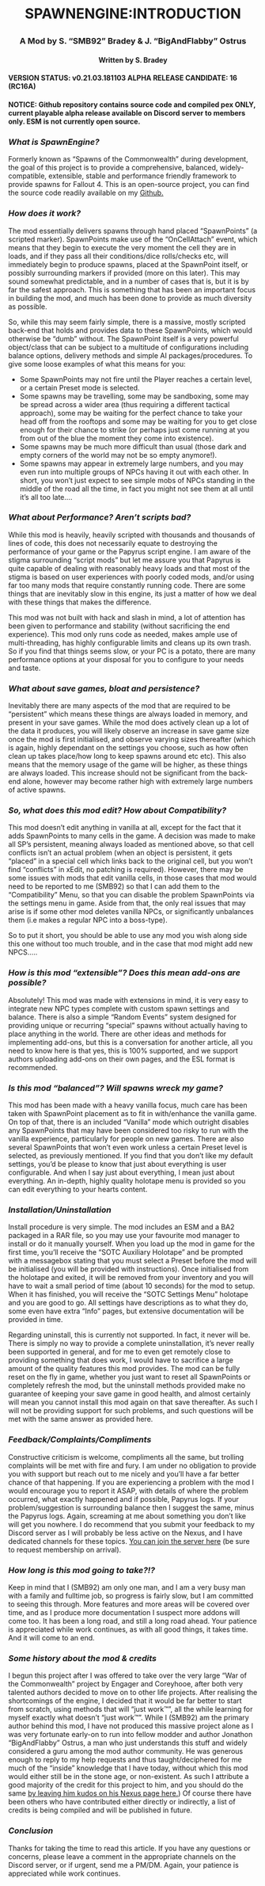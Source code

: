 # <p align="center"> SPAWNENGINE:INTRODUCTION 
### <p align="center"> A Mod by S. “SMB92” Bradey & J. “BigAndFlabby” Ostrus 
#### <p align="center"> Written by S. Bradey 

#### VERSION STATUS: v0.21.03.181103 ALPHA RELEASE CANDIDATE: 16 (RC16A) 
#### NOTICE: Github repository contains source code and compiled pex ONLY, current playable alpha release available on Discord server to members only. ESM is not currently open source. 
 
 
### *What is SpawnEngine?*

Formerly known as “Spawns of the Commonwealth” during development, the goal of this project is to provide a comprehensive, balanced, widely-compatible, extensible, stable and performance friendly framework to provide spawns for Fallout 4. This is an open-source project, you can find the source code readily available on my [Github.](https://github.com/SMB92/F4-SpawnEngine) 


### *How does it work?*

The mod essentially delivers spawns through hand placed “SpawnPoints” (a scripted marker). SpawnPoints make use of the “OnCellAttach” event, which means that they begin to execute the very moment the cell they are in loads, and if they pass all their conditions/dice rolls/checks etc, will immediately begin to produce spawns, placed at the SpawnPoint itself, or possibly surrounding markers if provided (more on this later). This may sound somewhat predictable, and in a number of cases that is, but it is by far the safest approach. This is something that has been an important focus in building the mod, and much has been done to provide as much diversity as possible.  
 
So, while this may seem fairly simple, there is a massive, mostly scripted back-end that holds and provides data to these SpawnPoints, which would otherwise be “dumb” without. The SpawnPoint itself is a very powerful object/class that can be subject to a multitude of configurations including balance options, delivery methods and simple AI packages/procedures. To give some loose examples of what this means for you:  
- Some SpawnPoints may not fire until the Player reaches a certain level, or a certain Preset mode is selected.  
- Some spawns may be travelling, some may be sandboxing, some may be spread across a wider area (thus requiring a different tactical approach), some may be waiting for the perfect chance to take your head off from the rooftops and some may be waiting for you to get close enough for their chance to strike (or perhaps just come running at you from out of the blue the moment they come into existence). 
- Some spawns may be much more difficult than usual (those dark and empty corners of the world may not be so empty anymore!). 
- Some spawns may appear in extremely large numbers, and you may even run into multiple groups of NPCs having it out with each other.  In short, you won’t just expect to see simple mobs of NPCs standing in the middle of the road all the time, in fact you might not see them at all until it’s all too late…. 


### *What about Performance? Aren’t scripts bad?*

While this mod is heavily, heavily scripted with thousands and thousands of lines of code, this does not necessarily equate to destroying the performance of your game or the Papyrus script engine. I am aware of the stigma surrounding “script mods” but let me assure you that Papyrus is quite capable of dealing with reasonably heavy loads and that most of the stigma is based on user experiences with poorly coded mods, and/or using far too many mods that require constantly running code. There are some things that are inevitably slow in this engine, its just a matter of how we deal with these things that makes the difference.  
 
This mod was not built with hack and slash in mind, a lot of attention has been given to performance and stability (without sacrificing the end experience).  This mod only runs code as needed, makes ample use of multi-threading, has highly configurable limits and cleans up its own trash. So if you find that things seems slow, or your PC is a potato, there are many performance options at your disposal for you to configure to your needs and taste.  


### *What about save games, bloat and persistence?*

Inevitably there are many aspects of the mod that are required to be “persistent” which means these things are always loaded in memory, and present in your save games. While the mod does actively clean up a lot of the data it produces, you will likely observe an increase in save game size once the mod is first initialised, and observe varying sizes thereafter (which is again, highly dependant on the settings you choose, such as how often clean up takes place/how long to keep spawns around etc etc). This also means that the memory usage of the game will be higher, as these things are always loaded. This increase should not be significant from the back-end alone, however may become rather high with extremely large numbers of active spawns.  


### *So, what does this mod edit? How about Compatibility?*

This mod doesn’t edit anything in vanilla at all, except for the fact that it adds SpawnPoints to many cells in the game. A decision was made to make all SP’s persistent, meaning always loaded as mentioned above, so that cell conflicts isn’t an actual problem (when an object is persistent, it gets “placed” in a special cell which links back to the original cell, but you won’t find “conflicts” in xEdit, no patching is required). However, there may be some issues with mods that edit vanilla cells, in those cases that mod would need to be reported to me (SMB92) so that I can add them to the “Compatibility” Menu, so that you can disable the problem SpawnPoints via the settings menu in game. Aside from that, the only real issues that may arise is if some other mod deletes vanilla NPCs, or significantly unbalances them (i.e makes a regular NPC into a boss-type).  
 
So to put it short, you should be able to use any mod you wish along side this one without too much trouble, and in the case that mod might add new NPCS….. 


### *How is this mod “extensible”? Does this mean add-ons are possible?*

Absolutely! This mod was made with extensions in mind, it is very easy to integrate new NPC types complete with custom spawn settings and balance. There is also a simple “Random Events” system designed for providing unique or recurring “special” spawns without actually having to place anything in the world. There are other ideas and methods for implementing add-ons, but this is a conversation for another article, all you need to know here is that yes, this is 100% supported, and we support authors uploading add-ons on their own pages, and the ESL format is recommended.  


### *Is this mod “balanced”? Will spawns wreck my game?*

This mod has been made with a heavy vanilla focus, much care has been taken with SpawnPoint placement as to fit in with/enhance the vanilla game. On top of that, there is an included “Vanilla” mode which outright disables any SpawnPoints that may have been considered too risky to run with the vanilla experience, particularly for people on new games. There are also several SpawnPoints that won’t even work unless a certain Preset level is selected, as previously mentioned. If you find that you don’t like my default settings, you’d be please to know that just about everything is user configurable. And when I say just about everything, I mean just about everything. An in-depth, highly quality holotape menu is provided so you can edit everything to your hearts content.  


### *Installation/Uninstallation*

Install procedure is very simple. The mod includes an ESM and a BA2 packaged in a RAR file, so you may use your favourite mod manager to install or do it manually yourself. When you load up the mod in game for the first time, you’ll receive the “SOTC Auxiliary Holotape” and be prompted with a messagebox stating that you must select a Preset before the mod will be initialised (you will be provided with instructions). Once initialised from the holotape and exited, it will be removed from your inventory and you will have to wait a small period of time (about 10 seconds) for the mod to setup. When it has finished, you will receive the “SOTC Settings Menu” holotape and you are good to go. All settings have descriptions as to what they do, some even have extra “Info” pages, but extensive documentation will be provided in time.  
 
Regarding uninstall, this is currently not supported. In fact, it never will be. There is simply no way to provide a complete uninstallation, it’s never really been supported in general, and for me to even get remotely close to providing something that does work, I would have to sacrifice a large amount of the quality features this mod provides. The mod can be fully reset on the fly in game, whether you just want to reset all SpawnPoints or completely refresh the mod, but the uninstall methods provided make no guarantee of keeping your save game in good health, and almost certainly will mean you cannot install this mod again on that save thereafter. As such I will not be providing support for such problems, and such questions will be met with the same answer as provided here.  
 
 
### *Feedback/Complaints/Compliments*

Constructive criticism is welcome, compliments all the same, but trolling complaints will be met with fire and fury. I am under no obligation to provide you with support but reach out to me nicely and you’ll have a far better chance of that happening. If you are experiencing a problem with the mod I would encourage you to report it ASAP, with details of where the problem occurred, what exactly happened and if possible, Papyrus logs. If your problem/suggestion is surrounding balance then I suggest the same, minus the Papyrus logs. Again, screaming at me about something you don’t like will get you nowhere. I do recommend that you submit your feedback to my Discord server as I will probably be less active on the Nexus, and I have dedicated channels for these topics. [You can join the server here](https://discord.gg/u6DWaPZ) (be sure to request membership on arrival). 

 
### *How long is this mod going to take?!?*

Keep in mind that I (SMB92) am only one man, and I am a very busy man with a family and fulltime job, so progress is fairly slow, but I am committed to seeing this through. More features and more areas will be covered over time, and as I produce more documentation I suspect more addons will come too. It has been a long road, and still a long road ahead. Your patience is appreciated while work continues, as with all good things, it takes time. And it will come to an end.  

 
### *Some history about the mod & credits*

I begun this project after I was offered to take over the very large “War of the Commonwealth” project by Engager and Coreyhooe, after both very talented authors decided to move on to other life projects. After realising the shortcomings of the engine, I decided that it would be far better to start from scratch, using methods that will “just work™”, all the while learning for myself exactly what doesn’t “just work™”. While I (SMB92) am the primary author behind this mod, I have not produced this massive project alone as I was very fortunate early-on to run into fellow modder and author Jonathon “BigAndFlabby” Ostrus, a man who just understands this stuff and widely considered a guru among the mod author community. He was generous enough to reply to my help requests and thus taught/deciphered for me much of the “inside” knowledge that I have today, without which this mod would either still be in the stone age, or non-existent. As such I attribute a good majority of the credit for this project to him, and you should do the same [by leaving him kudos on his Nexus page here.](https://www.nexusmods.com/fallout4/users/14649434))  Of course there have been others who have contributed either directly or indirectly, a list of credits is being compiled and will be published in future.  

 
### *Conclusion*

Thanks for taking the time to read this article. If you have any questions or concerns, please leave a comment in the appropriate channels on the Discord server, or if urgent, send me a PM/DM. Again, your patience is appreciated while work continues. 
